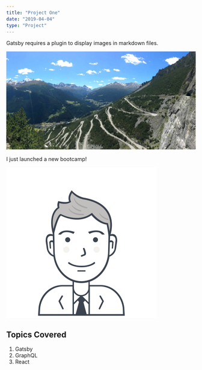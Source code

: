 ```yaml
---
title: "Project One"
date: "2019-04-04"
type: "Project"
---
```

Gatsby requires a plugin to display images in markdown files.

![Lake Cancano](./gatsby-lake-cancano.jpg)

I just launched a new bootcamp!

![User](./users-1.svg)

## Topics Covered

1. Gatsby
2. GraphQL
3. React